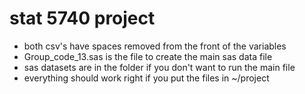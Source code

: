 # stat 5740 project
* both csv's have spaces removed from the front of the variables
* Group_code_13.sas is the file to create the main sas data file
* sas datasets are in the folder if you don't want to run the main file
* everything should work right if you put the files in ~/project
